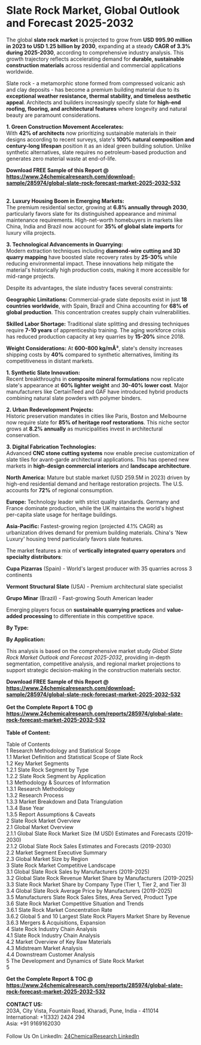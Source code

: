 <h1>Slate Rock Market, Global Outlook and Forecast 2025-2032</h1><p>The global <strong>slate rock market</strong> is projected to grow from <strong>USD 995.90 million in 2023 to USD 1.25 billion by 2030</strong>, expanding at a steady <strong>CAGR of 3.3% during 2025-2030</strong>, according to comprehensive industry analysis. This growth trajectory reflects accelerating demand for <strong>durable, sustainable construction materials</strong> across residential and commercial applications worldwide.</p><p>Slate rock - a metamorphic stone formed from compressed volcanic ash and clay deposits - has become a premium building material due to its <strong>exceptional weather resistance, thermal stability, and timeless aesthetic appeal</strong>. Architects and builders increasingly specify slate for <strong>high-end roofing, flooring, and architectural features</strong> where longevity and natural beauty are paramount considerations.</p><p><strong>1. Green Construction Movement Accelerates:</strong><br>
With <strong>42% of architects</strong> now prioritizing sustainable materials in their designs according to recent surveys, slate's <strong>100% natural composition and century-long lifespan</strong> position it as an ideal green building solution. Unlike synthetic alternatives, slate requires no petroleum-based production and generates zero material waste at end-of-life.</p><div><b>Download FREE Sample of this Report @ 
            <a href="https://www.24chemicalresearch.com/download-sample/285974/global-slate-rock-forecast-market-2025-2032-532">
            https://www.24chemicalresearch.com/download-sample/285974/global-slate-rock-forecast-market-2025-2032-532</a></b></div><br><p><strong>2. Luxury Housing Boom in Emerging Markets:</strong><br>
The premium residential sector, growing at <strong>6.8% annually through 2030</strong>, particularly favors slate for its distinguished appearance and minimal maintenance requirements. High-net-worth homebuyers in markets like China, India and Brazil now account for <strong>35% of global slate imports</strong> for luxury villa projects.</p><p><strong>3. Technological Advancements in Quarrying:</strong><br>
Modern extraction techniques including <strong>diamond-wire cutting and 3D quarry mapping</strong> have boosted slate recovery rates by <strong>25-30%</strong> while reducing environmental impact. These innovations help mitigate the material's historically high production costs, making it more accessible for mid-range projects.</p><p>Despite its advantages, the slate industry faces several constraints:</p><p><strong>Geographic Limitations:</strong> Commercial-grade slate deposits exist in just <strong>18 countries worldwide</strong>, with Spain, Brazil and China accounting for <strong>68% of global production</strong>. This concentration creates supply chain vulnerabilities.</p><p><strong>Skilled Labor Shortage:</strong> Traditional slate splitting and dressing techniques require <strong>7-10 years</strong> of apprenticeship training. The aging workforce crisis has reduced production capacity at key quarries by <strong>15-20%</strong> since 2018.</p><p><strong>Weight Considerations:</strong> At <strong>600-800 kg/mÂ³</strong>, slate's density increases shipping costs by <strong>40%</strong> compared to synthetic alternatives, limiting its competitiveness in distant markets.</p><p><strong>1. Synthetic Slate Innovation:</strong><br>
Recent breakthroughs in <strong>composite mineral formulations</strong> now replicate slate's appearance at <strong>60% lighter weight</strong> and <strong>30-40% lower cost</strong>. Major manufacturers like CertainTeed and GAF have introduced hybrid products combining natural slate powders with polymer binders.</p><p><strong>2. Urban Redevelopment Projects:</strong><br>
Historic preservation mandates in cities like Paris, Boston and Melbourne now require slate for <strong>85% of heritage roof restorations</strong>. This niche sector grows at <strong>8.2% annually</strong> as municipalities invest in architectural conservation.</p><p><strong>3. Digital Fabrication Technologies:</strong><br>
Advanced <strong>CNC stone cutting systems</strong> now enable precise customization of slate tiles for avant-garde architectural applications. This has opened new markets in <strong>high-design commercial interiors</strong> and <strong>landscape architecture</strong>.</p><p><strong>North America:</strong> Mature but stable market (USD 259.5M in 2023) driven by high-end residential demand and heritage restoration projects. The U.S. accounts for <strong>72%</strong> of regional consumption.</p><p><strong>Europe:</strong> Technology leader with strict quality standards. Germany and France dominate production, while the UK maintains the world's highest per-capita slate usage for heritage buildings.</p><p><strong>Asia-Pacific:</strong> Fastest-growing region (projected 4.1% CAGR) as urbanization drives demand for premium building materials. China's 'New Luxury' housing trend particularly favors slate features.</p><p>The market features a mix of <strong>vertically integrated quarry operators</strong> and <strong>specialty distributors</strong>:</p><p><strong>Cupa Pizarras</strong> (Spain) - World's largest producer with 35 quarries across 3 continents</p><p><strong>Vermont Structural Slate</strong> (USA) - Premium architectural slate specialist</p><p><strong>Grupo Minar</strong> (Brazil) - Fast-growing South American leader</p><p>Emerging players focus on <strong>sustainable quarrying practices</strong> and <strong>value-added processing</strong> to differentiate in this competitive space.</p><p><strong>By Type:</strong></p><p><strong>By Application:</strong></p><p>This analysis is based on the comprehensive market study <em>Global Slate Rock Market Outlook and Forecast 2025-2032</em>, providing in-depth segmentation, competitive analysis, and regional market projections to support strategic decision-making in the construction materials sector.</p><div><b>Download FREE Sample of this Report @ 
            <a href="https://www.24chemicalresearch.com/download-sample/285974/global-slate-rock-forecast-market-2025-2032-532">
            https://www.24chemicalresearch.com/download-sample/285974/global-slate-rock-forecast-market-2025-2032-532</a></b></div><br><div><b>Get the Complete Report & TOC @ 
            <a href="https://www.24chemicalresearch.com/reports/285974/global-slate-rock-forecast-market-2025-2032-532">
            https://www.24chemicalresearch.com/reports/285974/global-slate-rock-forecast-market-2025-2032-532</a></b></div><br>
            <b>Table of Content:</b><p>Table of Contents<br />
1 Research Methodology and Statistical Scope<br />
1.1 Market Definition and Statistical Scope of Slate Rock<br />
1.2 Key Market Segments<br />
1.2.1 Slate Rock Segment by Type<br />
1.2.2 Slate Rock Segment by Application<br />
1.3 Methodology & Sources of Information<br />
1.3.1 Research Methodology<br />
1.3.2 Research Process<br />
1.3.3 Market Breakdown and Data Triangulation<br />
1.3.4 Base Year<br />
1.3.5 Report Assumptions & Caveats<br />
2 Slate Rock Market Overview<br />
2.1 Global Market Overview<br />
2.1.1 Global Slate Rock Market Size (M USD) Estimates and Forecasts (2019-2030)<br />
2.1.2 Global Slate Rock Sales Estimates and Forecasts (2019-2030)<br />
2.2 Market Segment Executive Summary<br />
2.3 Global Market Size by Region<br />
3 Slate Rock Market Competitive Landscape<br />
3.1 Global Slate Rock Sales by Manufacturers (2019-2025)<br />
3.2 Global Slate Rock Revenue Market Share by Manufacturers (2019-2025)<br />
3.3 Slate Rock Market Share by Company Type (Tier 1, Tier 2, and Tier 3)<br />
3.4 Global Slate Rock Average Price by Manufacturers (2019-2025)<br />
3.5 Manufacturers Slate Rock Sales Sites, Area Served, Product Type<br />
3.6 Slate Rock Market Competitive Situation and Trends<br />
3.6.1 Slate Rock Market Concentration Rate<br />
3.6.2 Global 5 and 10 Largest Slate Rock Players Market Share by Revenue<br />
3.6.3 Mergers & Acquisitions, Expansion<br />
4 Slate Rock Industry Chain Analysis<br />
4.1 Slate Rock Industry Chain Analysis<br />
4.2 Market Overview of Key Raw Materials<br />
4.3 Midstream Market Analysis<br />
4.4 Downstream Customer Analysis<br />
5 The Development and Dynamics of Slate Rock Market <br />
5</p><div><b>Get the Complete Report & TOC @ 
            <a href="https://www.24chemicalresearch.com/reports/285974/global-slate-rock-forecast-market-2025-2032-532">
            https://www.24chemicalresearch.com/reports/285974/global-slate-rock-forecast-market-2025-2032-532</a></b></div><br><b>CONTACT US:</b><br>
            203A, City Vista, Fountain Road, Kharadi, Pune, India - 411014<br>
            International: +1(332) 2424 294<br>
            Asia: +91 9169162030 <br><br>
            Follow Us On LinkedIn: <a href="https://www.linkedin.com/company/24chemicalresearch/">24ChemicalResearch LinkedIn</a>